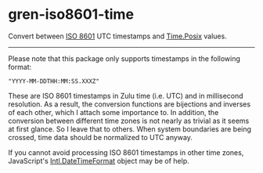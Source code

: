 # gren-iso8601-time

Convert between
[ISO 8601](https://en.wikipedia.org/wiki/ISO_8601)
UTC timestamps and
[Time.Posix](https://packages.gren-lang.org/package/gren-lang/core/version/latest/module/Time#Posix)
values.

---

Please note that this package only supports timestamps in the
following format:

    "YYYY-MM-DDTHH:MM:SS.XXXZ"

These are ISO 8601 timestamps in Zulu time (i.e. UTC) and in
millisecond resolution.  As a result, the conversion functions
are bijections and inverses of each other, which I attach some
importance to.  In addition, the conversion between different time
zones is not nearly as trivial as it seems at first glance.  So I
leave that to others.  When system boundaries are being crossed,
time data should be normalized to UTC anyway.

If you cannot avoid processing ISO 8601 timestamps in other time
zones, JavaScript's
[Intl.DateTimeFormat](https://developer.mozilla.org/en-US/docs/Web/JavaScript/Reference/Global_Objects/Intl/DateTimeFormat)
object may be of help.
